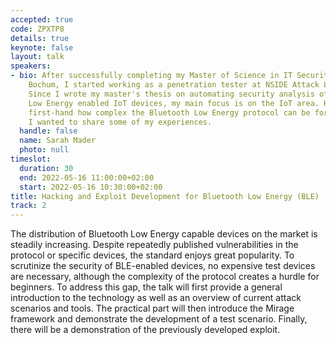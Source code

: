 ```yaml
---
accepted: true
code: ZPXTP8
details: true
keynote: false
layout: talk
speakers:
- bio: After successfully completing my Master of Science in IT Security at the Ruhr-Universität
    Bochum, I started working as a penetration tester at NSIDE Attack Logic in Munich.
    Since I wrote my master's thesis on automating security analysis of Bluetooth
    Low Energy enabled IoT devices, my main focus is on the IoT area. Having experienced
    first-hand how complex the Bluetooth Low Energy protocol can be for beginners,
    I wanted to share some of my experiences.
  handle: false
  name: Sarah Mader
  photo: null
timeslot:
  duration: 30
  end: 2022-05-16 11:00:00+02:00
  start: 2022-05-16 10:30:00+02:00
title: Hacking and Exploit Development for Bluetooth Low Energy (BLE)
track: 2
---
```


The distribution of Bluetooth Low Energy capable devices on the market is steadily increasing.
Despite repeatedly published vulnerabilities in the protocol or specific devices, the standard enjoys great popularity.
To scrutinize the security of BLE-enabled devices, no expensive test devices are necessary, although the complexity of the protocol creates a hurdle for beginners.
To address this gap, the talk will first provide a general introduction to the technology as well as an overview of current attack scenarios and tools.
The practical part will then introduce the Mirage framework and demonstrate the development of a test scenario.
Finally, there will be a demonstration of the previously developed exploit.